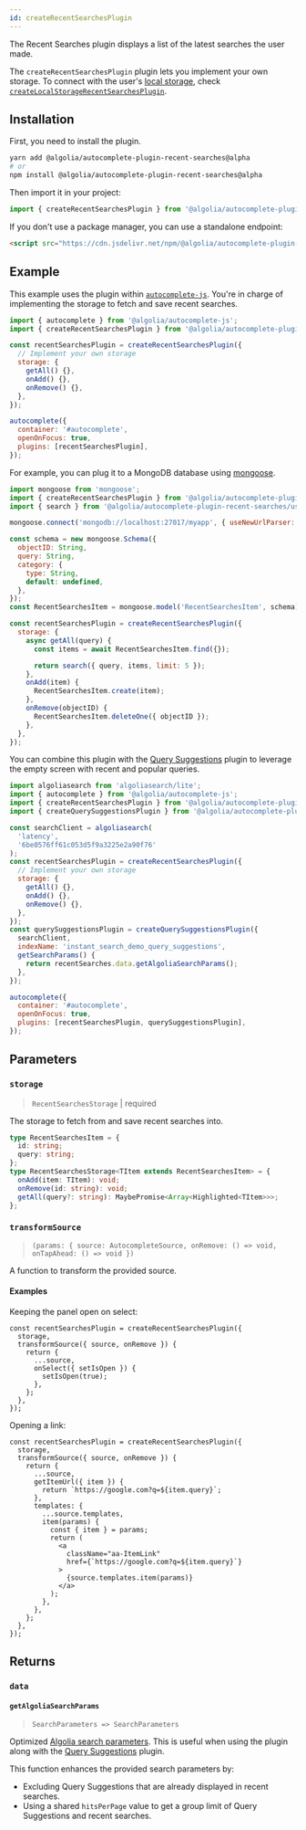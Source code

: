 ```yaml
---
id: createRecentSearchesPlugin
---
```


The Recent Searches plugin displays a list of the latest searches the user made.

The `createRecentSearchesPlugin` plugin lets you implement your own storage. To connect with the user's [local storage](https://developer.mozilla.org/en-US/docs/Web/API/Window/localStorage), check [`createLocalStorageRecentSearchesPlugin`](createLocalStorageRecentSearchesPlugin).

## Installation

First, you need to install the plugin.

```bash
yarn add @algolia/autocomplete-plugin-recent-searches@alpha
# or
npm install @algolia/autocomplete-plugin-recent-searches@alpha
```

Then import it in your project:

```js
import { createRecentSearchesPlugin } from '@algolia/autocomplete-plugin-recent-searches';
```

If you don't use a package manager, you can use a standalone endpoint:

```html
<script src="https://cdn.jsdelivr.net/npm/@algolia/autocomplete-plugin-recent-searches@alpha"></script>
```

## Example

This example uses the plugin within [`autocomplete-js`](autocomplete-js). You're in charge of implementing the storage to fetch and save recent searches.

```js
import { autocomplete } from '@algolia/autocomplete-js';
import { createRecentSearchesPlugin } from '@algolia/autocomplete-plugin-recent-searches';

const recentSearchesPlugin = createRecentSearchesPlugin({
  // Implement your own storage
  storage: {
    getAll() {},
    onAdd() {},
    onRemove() {},
  },
});

autocomplete({
  container: '#autocomplete',
  openOnFocus: true,
  plugins: [recentSearchesPlugin],
});
```

For example, you can plug it to a MongoDB database using [mongoose](https://mongoosejs.com/).

```js
import mongoose from 'mongoose';
import { createRecentSearchesPlugin } from '@algolia/autocomplete-plugin-recent-searches';
import { search } from '@algolia/autocomplete-plugin-recent-searches/usecases/localStorage';

mongoose.connect('mongodb://localhost:27017/myapp', { useNewUrlParser: true });

const schema = new mongoose.Schema({
  objectID: String,
  query: String,
  category: {
    type: String,
    default: undefined,
  },
});
const RecentSearchesItem = mongoose.model('RecentSearchesItem', schema);

const recentSearchesPlugin = createRecentSearchesPlugin({
  storage: {
    async getAll(query) {
      const items = await RecentSearchesItem.find({});

      return search({ query, items, limit: 5 });
    },
    onAdd(item) {
      RecentSearchesItem.create(item);
    },
    onRemove(objectID) {
      RecentSearchesItem.deleteOne({ objectID });
    },
  },
});
```

You can combine this plugin with the [Query Suggestions](createQuerySuggestionsPlugin) plugin to leverage the empty screen with recent and popular queries.

```js
import algoliasearch from 'algoliasearch/lite';
import { autocomplete } from '@algolia/autocomplete-js';
import { createRecentSearchesPlugin } from '@algolia/autocomplete-plugin-recent-searches';
import { createQuerySuggestionsPlugin } from '@algolia/autocomplete-plugin-query-suggestions';

const searchClient = algoliasearch(
  'latency',
  '6be0576ff61c053d5f9a3225e2a90f76'
);
const recentSearchesPlugin = createRecentSearchesPlugin({
  // Implement your own storage
  storage: {
    getAll() {},
    onAdd() {},
    onRemove() {},
  },
});
const querySuggestionsPlugin = createQuerySuggestionsPlugin({
  searchClient,
  indexName: 'instant_search_demo_query_suggestions',
  getSearchParams() {
    return recentSearches.data.getAlgoliaSearchParams();
  },
});

autocomplete({
  container: '#autocomplete',
  openOnFocus: true,
  plugins: [recentSearchesPlugin, querySuggestionsPlugin],
});
```

## Parameters

### `storage`

> `RecentSearchesStorage` | required

The storage to fetch from and save recent searches into.

```ts
type RecentSearchesItem = {
  id: string;
  query: string;
};
type RecentSearchesStorage<TItem extends RecentSearchesItem> = {
  onAdd(item: TItem): void;
  onRemove(id: string): void;
  getAll(query?: string): MaybePromise<Array<Highlighted<TItem>>>;
};
```

### `transformSource`

> `(params: { source: AutocompleteSource, onRemove: () => void, onTapAhead: () => void })`

A function to transform the provided source.

#### Examples

Keeping the panel open on select:

```tsx
const recentSearchesPlugin = createRecentSearchesPlugin({
  storage,
  transformSource({ source, onRemove }) {
    return {
      ...source,
      onSelect({ setIsOpen }) {
        setIsOpen(true);
      },
    };
  },
});
```

Opening a link:

```tsx
const recentSearchesPlugin = createRecentSearchesPlugin({
  storage,
  transformSource({ source, onRemove }) {
    return {
      ...source,
      getItemUrl({ item }) {
        return `https://google.com?q=${item.query}`;
      },
      templates: {
        ...source.templates,
        item(params) {
          const { item } = params;
          return (
            <a
              className="aa-ItemLink"
              href={`https://google.com?q=${item.query}`}
            >
              {source.templates.item(params)}
            </a>
          );
        },
      },
    };
  },
});
```

## Returns

### `data`

#### `getAlgoliaSearchParams`

> `SearchParameters => SearchParameters`

Optimized [Algolia search parameters](https://www.algolia.com/doc/api-reference/search-api-parameters/). This is useful when using the plugin along with the [Query Suggestions](createQuerySuggestionsPlugin) plugin.

This function enhances the provided search parameters by:

- Excluding Query Suggestions that are already displayed in recent searches.
- Using a shared `hitsPerPage` value to get a group limit of Query Suggestions and recent searches.
